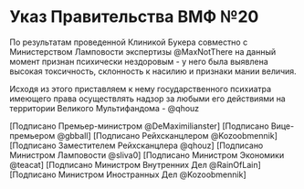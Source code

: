 # Указ Правительства ВМФ №20

По результатам проведенной Клиникой Букера совместно с Министерством Ламповости экспертизы @MaxNotThere на данный момент признан психически нездоровым - у него была выявлена высокая токсичность, склонность к насилию и признаки мании величия.

Исходя из этого приставляем к нему государственного психиатра имеющего права осуществлять надзор за любыми его действиями на территории Великого Мультифандома - @qhouz

[Подписано Премьер-министром @DeMaximilianster]
[Подписано Вице-премьером @gbball]
[Подписано Рейхсканцлером @Kozoobmennik]
[Подписано Заместителем Рейхсканцлера @qhouz]
[Подписано Министром Ламповости @sliva0]
[Подписано Министром Экономики @teacat]
[Подписано Министром Внутренних Дел @RainOfLain]
[Подписано Министром Иностранных Дел @Kozoobmennik]
